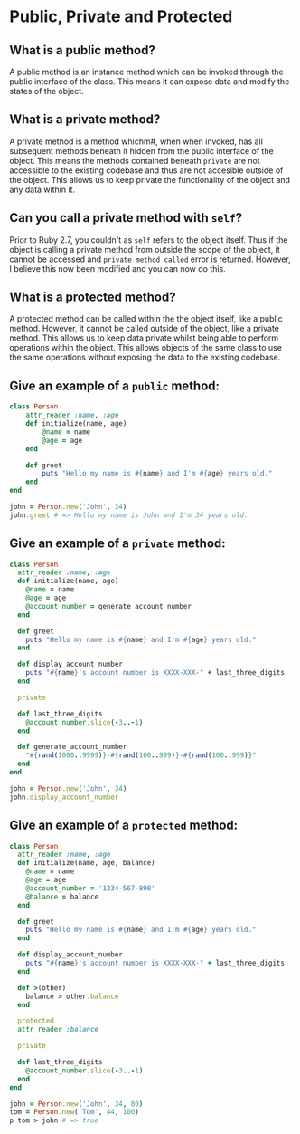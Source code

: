 # Public, Private and Protected

## What is a public method?

A public method is an instance method which can be invoked through the public interface of the class. This means it can expose data and modify the states of the object.


## What is a private method? 

A private method is a method whichm#, when when invoked, has all subsequent methods beneath it hidden from the public interface of the object. This means the methods contained beneath `private` are not accessible to the existing codebase and thus are not accesible outside of the object. This allows us to keep private the functionality of the object and any data within it. 


## Can you call a private method with `self`? 

Prior to Ruby 2.7, you couldn't as `self` refers to the object itself. Thus if the object is calling a private method from outside the scope of the object, it cannot be accessed and `private method called` error is returned. However, I believe this now been modified and you can now do this. 

## What is a protected method? 

A protected method can be called within the the object itself, like a public method. However, it cannot be called outside of the object, like a private method. This allows us to keep data private whilst being able to perform operations within the object. This allows objects of the same class to use the same operations without exposing the data to the existing codebase. 


## Give an example of a `public` method:

```ruby
class Person
	attr_reader :name, :age 
	def initialize(name, age)
		@name = name
		@age = age
	end

	def greet
		puts "Hello my name is #{name} and I'm #{age} years old."
	end
end

john = Person.new('John', 34)
john.greet # => Hello my name is John and I'm 34 years old.
```

## Give an example of a `private` method:
```ruby
class Person
  attr_reader :name, :age 
  def initialize(name, age)
    @name = name
    @age = age
    @account_number = generate_account_number
  end

  def greet
    puts "Hello my name is #{name} and I'm #{age} years old."
  end

  def display_account_number
    puts "#{name}'s account number is XXXX-XXX-" + last_three_digits
  end

  private

  def last_three_digits
    @account_number.slice(-3..-1)
  end

  def generate_account_number
    "#{rand(1000..9999)}-#{rand(100..999)}-#{rand(100..999)}"
  end
end

john = Person.new('John', 34)
john.display_account_number
```



## Give an example of a `protected` method:
```ruby
class Person
  attr_reader :name, :age 
  def initialize(name, age, balance)
    @name = name
    @age = age
    @account_number = '1234-567-890'
    @balance = balance
  end

  def greet
    puts "Hello my name is #{name} and I'm #{age} years old."
  end

  def display_account_number
    puts "#{name}'s account number is XXXX-XXX-" + last_three_digits
  end

  def >(other)
  	balance > other.balance
  end 

  protected
  attr_reader :balance

  private

  def last_three_digits
    @account_number.slice(-3..-1)
  end
end

john = Person.new('John', 34, 80)
tom = Person.new('Tom', 44, 100)
p tom > john # => true
```





